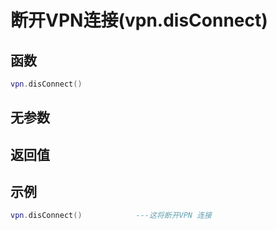 # 断开VPN连接(vpn.disConnect)

## 函数

```lua
vpn.disConnect()
```

## 无参数

## 返回值

## 示例

```lua
vpn.disConnect()            ---这将断开VPN 连接
```
